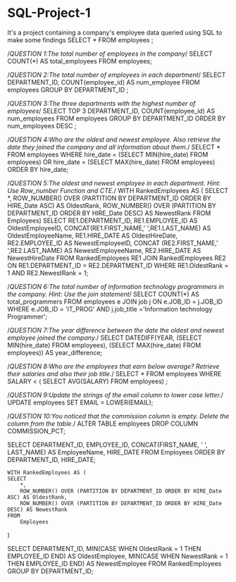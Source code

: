 # SQL-Project-1
It's a project containing a company's employee data queried using SQL to make some findings
SELECT *
FROM employees
;

/*QUESTION 1:The total number of employees in the company*/
SELECT COUNT(*) AS total_employees
FROM employees;


/*QUESTION 2:The total number of employees in each department*/
SELECT DEPARTMENT_ID, COUNT(employee_id) AS num_employee
FROM employees
GROUP BY DEPARTMENT_ID
;


/*QUESTION 3:The three departments with the highest number of employees*/
SELECT TOP 3 DEPARTMENT_ID, COUNT(employee_id) AS num_employees
FROM employees
GROUP BY DEPARTMENT_ID
ORDER BY num_employees DESC
;


/*QUESTION 4:Who are the oldest and newest employee. Also retrieve the date they
joined the company and all information about them.*/
SELECT *
FROM employees 
WHERE hire_date = (SELECT MIN(hire_date) FROM employees)
   OR hire_date = (SELECT MAX(hire_date) FROM employees)
ORDER BY hire_date;


/*QUESTION 5:The oldest and newest employee in each department.
Hint: Use Row_number Function and CTE.*/
	WITH RankedEmployees AS (
    SELECT 
        *,
        ROW_NUMBER() OVER (PARTITION BY DEPARTMENT_ID ORDER BY HIRE_Date ASC) AS OldestRank,
        ROW_NUMBER() OVER (PARTITION BY DEPARTMENT_ID ORDER BY HIRE_Date DESC) AS NewestRank
    FROM 
        Employees)
SELECT 
    RE1.DEPARTMENT_ID,
    RE1.EMPLOYEE_ID AS OldestEmployeeID,
    CONCAT(RE1.FIRST_NAME,' ',RE1.LAST_NAME) AS OldestEmployeeName,
    RE1.HIRE_DATE AS OldestHireDate,
    RE2.EMPLOYEE_ID AS NewestEmployeeID,
    CONCAT (RE2.FIRST_NAME,' ',RE2.LAST_NAME) AS NewestEmployeeName,
    RE2.HIRE_DATE AS NewestHireDate
FROM 
    RankedEmployees RE1
JOIN 
    RankedEmployees RE2 ON RE1.DEPARTMENT_ID = RE2.DEPARTMENT_ID
WHERE 
    RE1.OldestRank = 1 AND RE2.NewestRank = 1;


/*QUESTION 6:The total number of information technology programmers in the company.
Hint: Use the join statement*/
SELECT COUNT(*) AS total_programmers
FROM employees e
JOIN job j ON e.JOB_ID = j.JOB_ID
WHERE e.JOB_ID = 'IT_PROG' 
AND j.job_title ='Information technology Programmer';


/*QUESTION 7:The year difference between the date the oldest and newest employee
joined the company.*/
SELECT 
    DATEDIFF(YEAR, 
             (SELECT MIN(hire_date) FROM employees), 
             (SELECT MAX(hire_date) FROM employees)) AS year_difference;


/*QUESTION 8:Who are the employees that earn below average? Retrieve their salaries
and also their job title.*/
SELECT *
FROM employees
WHERE SALARY < (
 SELECT AVG(SALARY)
 FROM employees)
;


/*QUESTION 9:Update the strings of the email column to lower case letter.*/
UPDATE employees
SET EMAIL = LOWER(EMAIL);

/*QUESTION 10:You noticed that the commission column is empty. Delete the column from
the table.*/
ALTER TABLE employees
DROP COLUMN COMMISSION_PCT;


SELECT 
    DEPARTMENT_ID,
    EMPLOYEE_ID,
    CONCAT(FIRST_NAME, ' ', LAST_NAME) AS EmployeeName,
    HIRE_DATE
FROM 
    Employees
ORDER BY 
    DEPARTMENT_ID, HIRE_DATE;

	WITH RankedEmployees AS (
    SELECT 
        *,
        ROW_NUMBER() OVER (PARTITION BY DEPARTMENT_ID ORDER BY HIRE_Date ASC) AS OldestRank,
        ROW_NUMBER() OVER (PARTITION BY DEPARTMENT_ID ORDER BY HIRE_Date DESC) AS NewestRank
    FROM 
        Employees
)

SELECT 
    DEPARTMENT_ID,
    MIN(CASE WHEN OldestRank = 1 THEN EMPLOYEE_ID END) AS OldestEmployee,
    MIN(CASE WHEN NewestRank = 1 THEN EMPLOYEE_ID END) AS NewestEmployee
FROM 
    RankedEmployees
GROUP BY 
    DEPARTMENT_ID;
